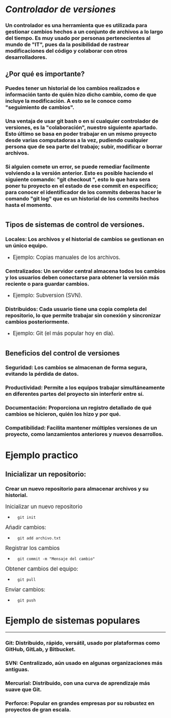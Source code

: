 # **$Controlador$ $de$ $versiones$**
### Un controlador es una herramienta que es utilizada para gestionar cambios hechos a un conjunto de archivos a lo largo del tiempo. Es muy usado por personas pertenecientes al mundo de "IT", pues da la posibilidad de rastrear modificaciones del código y colaborar con otros desarrolladores.
## ¿Por qué es importante?
### Puedes tener un historial de los cambios realizados e información tanto de quién hizo dicho cambio, como de que incluye la modificación. A esto se le conoce como "seguimiento de cambios".
### Una ventaja de usar git bash o en sí cualquier controlador de versiones, es la "colaboración", nuestro siguiente apartado. Esto último se basa en poder trabajar en un mismo proyecto desde varias computadoras a la vez, pudiendo cualquier persona que de sea parte del trabajo; subir, modificar o borrar archivos.
### Si alguien comete un error, se puede remediar facilmente volviendo a la versión anterior. Esto es posible haciendo el siguiente comando: "git checkout <ID-del-commit>", esto lo que hara sera poner tu proyecto en el estado de ese commit en especifico; para conocer el identificador de los commits deberas hacer le comando "git log" que es un historial de los commits hechos hasta el momento.
#
## Tipos de sistemas de control de versiones.
### **Locales:** Los archivos y el historial de cambios se gestionan en un único equipo.

- <span style="font-size: 16.8px;">Ejemplo: Copias manuales de los archivos.</span>

### **Centralizados:** Un servidor central almacena todos los cambios y los usuarios deben conectarse para obtener la versión más reciente o para guardar cambios.
- <span style="font-size: 16.8px;">Ejemplo: Subversion (SVN).</span>

### **Distribuidos:** Cada usuario tiene una copia completa del repositorio, lo que permite trabajar sin conexión y sincronizar cambios posteriormente.
- <span style="font-size: 16.8px;">Ejemplo: Git (el más popular hoy en día).
</span>

# 
## Beneficios del control de versiones
### Seguridad: Los cambios se almacenan de forma segura, evitando la pérdida de datos.

### Productividad: Permite a los equipos trabajar simultáneamente en diferentes partes del proyecto sin interferir entre sí.

### Documentación: Proporciona un registro detallado de qué cambios se hicieron, quién los hizo y por qué.

### Compatibilidad: Facilita mantener múltiples versiones de un proyecto, como lanzamientos anteriores y nuevos desarrollos.

#
#
# Ejemplo practico
## Inicializar un repositorio:

### Crear un nuevo repositorio para almacenar archivos y su historial.
<span style="font-size: 16.8px;">Inicializar un nuevo repositorio</span>

   -  ```git bash 
        git init
        ```

<span style="font-size: 16.8px;">Añadir cambios:</span>

   -  ```git bash 
        git add archivo.txt
        ```

<span style="font-size: 16.8px;">Registrar los cambios</span>

   -  ```git 
        git commit -m "Mensaje del cambio"
        ```

<span style="font-size: 16.8px;">Obtener cambios del equipo:</span>

   -  ```git 
        git pull
        ```

<span style="font-size: 16.8px;">Enviar cambios:</span>

   -  ```git 
        git push
        ```

#
#
# Ejemplo de sistemas populares
----------

### **Git:** Distribuido, rápido, versátil, usado por plataformas como GitHub, GitLab, y Bitbucket.
### **SVN:** Centralizado, aún usado en algunas organizaciones más antiguas.
### **Mercurial:** Distribuido, con una curva de aprendizaje más suave que Git.
### **Perforce:** Popular en grandes empresas por su robustez en proyectos de gran escala.
